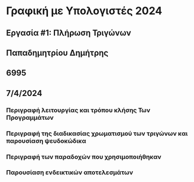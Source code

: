 # Γραφική με Υπολογιστές 2024 
## Εργασία #1: Πλήρωση Τριγώνων
## Παπαδημητρίου Δημήτρης
## 6995
## 7/4/2024
### Περιγραφή λειτουργίας και τρόπου κλήσης Των Προγραμμάτων
### Περιγραφή της διαδικασίας χρωματισμού των τριγώνων και παρουσίαση ψευδοκώδικα
### Περιγραφή των παραδοχών που χρησιμοποιήθηκαν
### Παρουσίαση ενδεικτικών αποτελεσμάτων

<!--![](./output_images/flat.png)-->